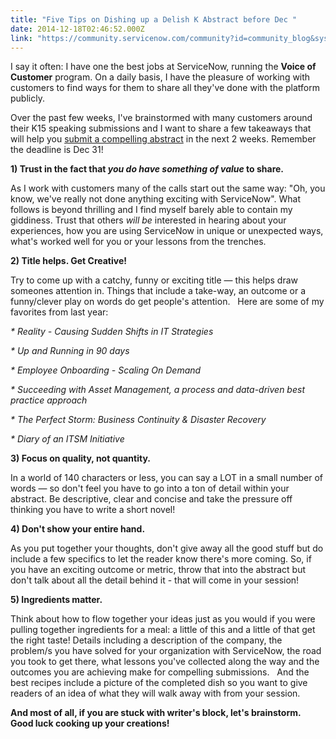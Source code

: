 ```yaml
---
title: "Five Tips on Dishing up a Delish K Abstract before Dec "
date: 2014-12-18T02:46:52.000Z
link: "https://community.servicenow.com/community?id=community_blog&sys_id=3c2d26e5dbd0dbc01dcaf3231f961929"
---
```

<p class="p1">I say it often: I have one the best jobs at ServiceNow, running the <strong>Voice of Customer</strong> program. On a daily basis, I have the pleasure of working with customers to find ways for them to share all they've done with the platform publicly.</p><p class="p2"></p><p class="p1">Over the past few weeks, I've brainstormed with many customers around their K15 speaking submissions and I want to share a few takeaways that will help you <a title="" _jive_internal="true" href="/community/knowledge-user-conference/knowledge15/speakers">submit a compelling abstract</a> in the next 2 weeks. Remember the deadline is Dec 31!</p><p class="p2"></p><p class="p1"><strong>1) Trust in the fact that <em>you do have something of value</em> to share.</strong></p><p class="p1">As I work with customers many of the calls start out the same way: "Oh, you know, we've really not done anything exciting with ServiceNow". What follows is beyond thrilling and I find myself barely able to contain my giddiness. Trust that others <em>will be </em>interested in hearing about your experiences, how you are using ServiceNow in unique or unexpected ways, what's worked well for you or your lessons from the trenches.</p><p class="p2"></p><p class="p1"><strong>2) Title helps. Get Creative!</strong></p><p class="p1">Try to come up with a catchy, funny or exciting title — this helps draw someones attention in. Things that include a take-way, an outcome or a funny/clever play on words do get people's attention.   Here are some of my favorites from last year:</p><p class="p2"></p><p class="p1"><em>* Reality - Causing Sudden Shifts in IT Strategies</em></p><p class="p1"><em>* Up and Running in 90 days</em></p><p class="p1"><em>* Employee Onboarding - Scaling On Demand</em></p><p class="p3"><em>* Succeeding with Asset Management, a process and data-driven best practice approach</em></p><p class="p3"><em>* The Perfect Storm: Business Continuity &amp; Disaster Recovery</em></p><p class="p3"><em>* Diary of an ITSM Initiative</em></p><p class="p2"></p><p class="p1"><strong>3) Focus on quality, not quantity.</strong></p><p class="p1">In a world of 140 characters or less, you can say a LOT in a small number of words — so don't feel you have to go into a ton of detail within your abstract. Be descriptive, clear and concise and take the pressure off thinking you have to write a short novel!</p><p class="p2"></p><p class="p1"><strong>4) Don't show your entire hand.</strong></p><p class="p1">As you put together your thoughts, don't give away all the good stuff but do include a few specifics to let the reader know there's more coming. So, if you have an exciting outcome or metric, throw that into the abstract but don't talk about all the detail behind it - that will come in your session!</p><p class="p2"></p><p class="p1"><strong>5) Ingredients matter.</strong></p><p class="p1">Think about how to flow together your ideas just as you would if you were pulling together ingredients for a meal: a little of this and a little of that get the right taste! Details including a description of the company, the problem/s you have solved for your organization with ServiceNow, the road you took to get there, what lessons you've collected along the way and the outcomes you are achieving make for compelling submissions.   And the best recipes include a picture of the completed dish so you want to give readers of an idea of what they will walk away with from your session.</p><p class="p2"></p><p class="p1"><strong>And most of all, if you are stuck with writer's block, let's brainstorm.   Good luck cooking up your creations!</strong></p>